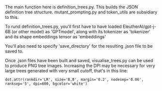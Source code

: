 The main function here is definition_trees.py. This builds the JSON definition tree structure.
mutant_prompting.py and token_utils are subsidiary to this.

To rund definition_trees.py, you'll first have to have loaded EleutherAI/gpt-j-6B (or other model) as 'GPTmodel', 
along with its tokenizer as 'tokenizer' and its shape embeddings tensor as 'embeddings'

You'll also need to specify 'save_directory' for the resulting .json file to be saved to.

Once .json files have been built and saved, visualise_trees.py can be used to produce PNG tree images.
Increasing the DPI may be necessary for very large trees generated with very small cutoff, that's in this line:
    
    dot.attr(rankdir='LR', size='8,8', margin='0.2', nodesep='0.06', ranksep='5', dpi=600, bgcolor='white')      
    

